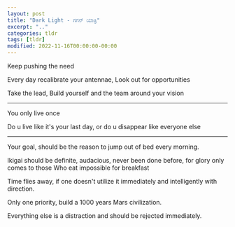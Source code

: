 ```yaml
---
layout: post
title: "Dark Light - ಗಗನ್ ಯಾತ್ರಿ"
excerpt: ".."
categories: tldr
tags: [tldr]
modified: 2022-11-16T00:00:00-00:00
---
```


Keep pushing the need 

Every day recalibrate your antennae, Look out for opportunities 

Take the lead, Build yourself and the team around your vision

----

You only live once

Do u live like it's your last day, or do u disappear like everyone else

----

Your goal, should be the reason to jump out of bed every morning.

Ikigai should be definite, audacious, never been done before, for glory only comes to those
Who eat impossible for breakfast

Time flies away, if one doesn't utilize it immediately and intelligently with direction.

Only one priority,  build a 1000 years Mars civilization.  

Everything else is a distraction and should be rejected immediately.

<!--

* House Rules
  * Membership via Invite Only
  * Membership annulled, if 3 consecutive meets are skipped
  * No membership fees
  * Non-alcoholic, smoke-free and meatless sessions
  * Bring your food/ beverages/ order nearby
  * Host - gets a veto on barring members from a single meet
  * Location - Voluntary hosting by members based on available space for members
  * Group size - 10
    * Add +1 members, by presenting 3 topics
    * Members added to wait-list, become members once next pingala sequence is reached

-->

<!--

3 Month Target  - 21/11/22 To 20/2/24
1. Prototype for "Bhoomi : Garuda" module
2. 1 Patent Application Completion
3. 1 Conference Full paper submission

Garuda module
1. Orientation - Navigation- Sachin
2. Vision: Plant identification- Rohith
3. DNA algorithm- snapshots - TBD
4. Scheduler - TBD
5. Raspberry Pi Deployment- TBD
6. MuJoCo Simulation- TBD

-->
